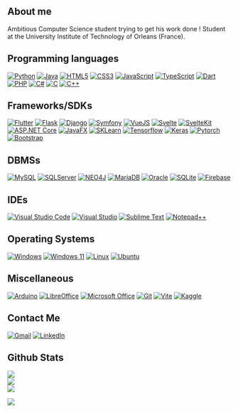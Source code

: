 ## About me
Ambitious Computer Science student trying to get his work done !
Student at the University Institute of Technology of Orleans (France).

## Programming languages
[![Python](https://img.shields.io/badge/python-3670A0?style=for-the-badge&logo=python&logoColor=ffdd54)](https://fr.wikipedia.org/wiki/Python_(langage))
[![Java](https://img.shields.io/badge/java-%23ED8B00.svg?style=for-the-badge&logo=java&logoColor=white)](https://fr.wikipedia.org/wiki/Java_(langage))
[![HTML5](https://img.shields.io/badge/html5-%23E34F26.svg?style=for-the-badge&logo=html5&logoColor=white)](https://fr.wikipedia.org/wiki/Hypertext_Markup_Language)
[![CSS3](https://img.shields.io/badge/css3-%231572B6.svg?style=for-the-badge&logo=css3&logoColor=white)](https://fr.wikipedia.org/wiki/Feuilles_de_style_en_cascade)
[![JavaScript](https://img.shields.io/badge/javascript-%23323330.svg?style=for-the-badge&logo=javascript&logoColor=%23F7DF1E)](https://fr.wikipedia.org/wiki/JavaScript)
[![TypeScript](https://img.shields.io/badge/TypeScript-007ACC?style=for-the-badge&logo=typescript&logoColor=white)](https://fr.wikipedia.org/wiki/TypeScript)
[![Dart](https://img.shields.io/badge/dart-%230175C2.svg?style=for-the-badge&logo=dart&logoColor=white)](https://fr.wikipedia.org/wiki/Dart_(langage))
[![PHP](https://img.shields.io/badge/php-%23777BB4.svg?style=for-the-badge&logo=php&logoColor=white)](https://fr.wikipedia.org/wiki/PHP)
[![C#](https://img.shields.io/badge/c%23-%23239120.svg?style=for-the-badge&logo=csharp&logoColor=white)](https://fr.wikipedia.org/wiki/C_Sharp)
[![C](https://img.shields.io/badge/c-%2300599C.svg?style=for-the-badge&logo=c&logoColor=white)](https://fr.wikipedia.org/wiki/C_(langage))
[![C++](https://img.shields.io/badge/c++-%2300599C.svg?style=for-the-badge&logo=c%2B%2B&logoColor=white)](https://fr.wikipedia.org/wiki/C%2B%2B)

## Frameworks/SDKs
[![Flutter](https://img.shields.io/badge/Flutter-02569B?style=for-the-badge&logo=flutter&logoColor=white)](https://fr.wikipedia.org/wiki/Flutter_(logiciel))
[![Flask](https://img.shields.io/badge/flask-%23000.svg?style=for-the-badge&logo=flask&logoColor=white)](https://fr.wikipedia.org/wiki/Flask_(framework))
[![Django](https://img.shields.io/badge/django-%23092E20.svg?style=for-the-badge&logo=django&logoColor=white)](https://fr.wikipedia.org/wiki/Django_(framework))
[![Symfony](https://img.shields.io/badge/symfony-%23000000.svg?style=for-the-badge&logo=symfony&logoColor=white)](https://fr.wikipedia.org/wiki/Symfony)
[![VueJS](https://img.shields.io/badge/vuejs-%2335495e.svg?style=for-the-badge&logo=vuedotjs&logoColor=%234FC08D)](https://fr.wikipedia.org/wiki/https://fr.wikipedia.org/wiki/Vue.js)
[![Svelte](https://img.shields.io/badge/svelte-%23f1413d.svg?style=for-the-badge&logo=svelte&logoColor=white)](https://fr.wikipedia.org/wiki/Svelte)
[![SvelteKit](https://img.shields.io/badge/SvelteKit-FF3E00?style=for-the-badge&logo=Svelte&logoColor=white)](https://fr.wikipedia.org/wiki/Svelte)
[![ASP.NET Core](https://img.shields.io/badge/.NET-512BD4?style=for-the-badge&logo=dotnet&logoColor=white)](https://fr.wikipedia.org/wiki/ASP.NET_Core)
[![JavaFX](https://img.shields.io/badge/java-%23ED8B00.svg?style=for-the-badge&logo=java&logoColor=white)](https://fr.wikipedia.org/wiki/JavaFX)
[![SKLearn](https://img.shields.io/badge/scikit_learn-F7931E?style=for-the-badge&logo=scikit-learn&logoColor=white)](https://fr.wikipedia.org/wiki/Scikit-learn)
[![Tensorflow](https://img.shields.io/badge/TensorFlow-FF6F00?style=for-the-badge&logo=TensorFlow&logoColor=white)](https://fr.wikipedia.org/wiki/TensorFlow)
[![Keras](https://img.shields.io/badge/Keras-FF0000?style=for-the-badge&logo=keras&logoColor=white)](https://fr.wikipedia.org/wiki/Keras)
[![Pytorch](https://img.shields.io/badge/PyTorch-EE4C2C?style=for-the-badge&logo=pytorch&logoColor=white)](https://fr.wikipedia.org/wiki/PyTorch)
[![Bootstrap](https://img.shields.io/badge/bootstrap-%238511FA.svg?style=for-the-badge&logo=bootstrap&logoColor=white)](https://fr.wikipedia.org/wiki/Bootstrap_(framework))

## DBMSs
[![MySQL](https://img.shields.io/badge/mysql-%2300f.svg?style=for-the-badge&logo=mysql&logoColor=white)](https://fr.wikipedia.org/wiki/MySQL)
[![SQLServer](https://img.shields.io/badge/Microsoft%20SQL%20Server-CC2927?style=for-the-badge&logo=microsoft%20sql%20server&logoColor=white)](https://fr.wikipedia.org/wiki/Microsoft_SQL_Server)
[![NEO4J](https://img.shields.io/badge/Neo4j-018bff?style=for-the-badge&logo=neo4j&logoColor=white)](https://fr.wikipedia.org/wiki/Neo4j)
[![MariaDB](https://img.shields.io/badge/MariaDB-003545?style=for-the-badge&logo=mariadb&logoColor=white)](https://fr.wikipedia.org/wiki/MariaDB)
[![Oracle](https://img.shields.io/badge/Oracle-F80000?style=for-the-badge&logo=oracle&logoColor=white)](https://fr.wikipedia.org/wiki/Oracle_Database)
[![SQLite](https://img.shields.io/badge/sqlite-%2307405e.svg?style=for-the-badge&logo=sqlite&logoColor=white)](https://fr.wikipedia.org/wiki/SQLite)
[![Firebase](	https://img.shields.io/badge/firebase-ffca28?style=for-the-badge&logo=firebase&logoColor=black)](https://fr.wikipedia.org/wiki/Firebase)

## IDEs
[![Visual Studio Code](https://img.shields.io/badge/Visual%20Studio%20Code-0078d7.svg?style=for-the-badge&logo=visual-studio-code&logoColor=white)](https://fr.wikipedia.org/wiki/Visual_Studio_Code)
[![Visual Studio](https://img.shields.io/badge/Visual_Studio-5C2D91?style=for-the-badge&logo=visual%20studio&logoColor=white)](https://fr.wikipedia.org/wiki/Visual_Studio)
[![Sublime Text](https://img.shields.io/badge/sublime_text-%23575757.svg?style=for-the-badge&logo=sublime-text&logoColor=important)](https://fr.wikipedia.org/wiki/Sublime_Text)
[![Notepad++](https://img.shields.io/badge/Notepad++-90E59A.svg?style=for-the-badge&logo=notepad%2b%2b&logoColor=black)](https://fr.wikipedia.org/wiki/Notepad%2B%2B)

## Operating Systems
[![Windows](https://img.shields.io/badge/Windows-0078D6?style=for-the-badge&logo=windows&logoColor=white)](https://fr.wikipedia.org/wiki/Microsoft_Windows)
[![Windows 11](https://img.shields.io/badge/Windows%2011-%230079d5.svg?style=for-the-badge&logo=Windows%2011&logoColor=white)](https://fr.wikipedia.org/wiki/Windows_11)
[![Linux](https://img.shields.io/badge/Linux-FCC624?style=for-the-badge&logo=linux&logoColor=black)](https://fr.wikipedia.org/wiki/Linux)
[![Ubuntu](https://img.shields.io/badge/Ubuntu-E95420?style=for-the-badge&logo=ubuntu&logoColor=white)](https://fr.wikipedia.org/wiki/Ubuntu_(système_d%27exploitation))

## Miscellaneous
[![Arduino](https://img.shields.io/badge/-Arduino-00979D?style=for-the-badge&logo=Arduino&logoColor=white)](https://fr.wikipedia.org/wiki/Arduino)
[![LibreOffice](https://img.shields.io/badge/LibreOffice-%2318A303?style=for-the-badge&logo=LibreOffice&logoColor=white)](https://fr.wikipedia.org/wiki/LibreOffice)
[![Microsoft Office](https://img.shields.io/badge/Microsoft_Office-D83B01?style=for-the-badge&logo=microsoft-office&logoColor=white)](https://fr.wikipedia.org/wiki/Microsoft_Office)
[![Git](https://img.shields.io/badge/git-%23F05033.svg?style=for-the-badge&logo=git&logoColor=white)](https://fr.wikipedia.org/wiki/Git)
[![Vite](https://img.shields.io/badge/Vite-B73BFE?style=for-the-badge&logo=vite&logoColor=FFD62E)](https://en.wikipedia.org/wiki/Vite_(software))
[![Kaggle](https://img.shields.io/badge/Kaggle-20BEFF?style=for-the-badge&logo=Kaggle&logoColor=white)](https://en.wikipedia.org/wiki/Kaggle)

## Contact Me
[![Gmail](https://img.shields.io/badge/Gmail-D14836?style=for-the-badge&logo=gmail&logoColor=white)](mailto:bourdereandreounathan@gmail.com)
[![LinkedIn](https://img.shields.io/badge/linkedin-%230077B5.svg?style=for-the-badge&logo=linkedin&logoColor=white)](https://www.linkedin.com/in/nathan-bourdere-andreou/)

## Github Stats
![](https://github-readme-stats.vercel.app/api?username=NathanBourdere&theme=dark&hide_border=false&include_all_commits=true&count_private=true)<br/>
![](https://github-readme-streak-stats.herokuapp.com/?user=NathanBourdere&theme=dark&hide_border=false)<br/>
![](https://github-readme-stats.vercel.app/api/top-langs/?username=NathanBourdere&theme=dark&hide_border=false&include_all_commits=true&count_private=true&layout=compact)

[![](https://visitcount.itsvg.in/api?id=BryanBlinDorard&icon=5&color=11)](https://visitcount.itsvg.in)

